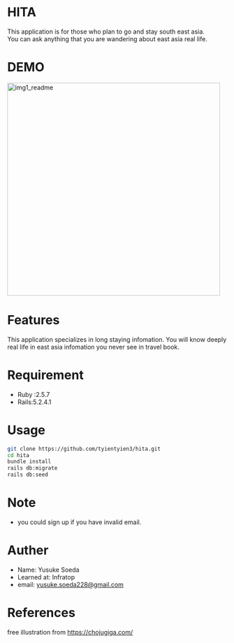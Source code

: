 # HITA

This application is for those who plan to go and stay south east asia.
<br>
You can ask anything that you are wandering about east asia real life.

# DEMO
<img width="487" alt="img1_readme" src="https://user-images.githubusercontent.com/59005449/76680067-e41c3400-6628-11ea-9622-df1261c30b78.png" width=1%>




# Features
This application specializes in long staying infomation.
You will know deeply real life in east asia infomation you never see in travel book.

# Requirement
* Ruby :2.5.7
* Rails:5.2.4.1

# Usage

```bash
git clone https://github.com/tyientyien3/hita.git
cd hita
bundle install
rails db:migrate
rails db:seed
```
# Note

* you could sign up if you have invalid email.

# Auther

* Name: Yusuke Soeda
* Learned at: Infratop
* email: yusuke.soeda228@gmail.com

# References
free illustration from https://chojugiga.com/
